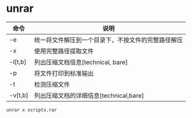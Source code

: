 # unrar

|命令|说明|
|---|---|
|-e|统一将文件解压到一个目录下，不按文件的完整路径解压|
|-x|使用完整路径提取文件|
|-l[t,b]|列出压缩文档信息[technical, bare]|
|-p|将文件打印到标准输出|
|-t|检测压缩文件|
|-v[t,b]|列出压缩文档的详细信息[technical,bare]|


```shell
unrar x scripts.rar
```

